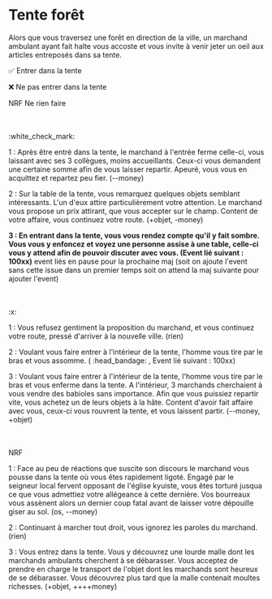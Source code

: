 # Tente forêt

Alors que vous traversez une forêt en direction de la ville, un marchand ambulant ayant fait halte vous accoste et vous invite à venir jeter un oeil aux articles entreposés dans sa tente.

:white_check_mark: Entrer dans la tente

:x: Ne pas entrer dans la tente

NRF Ne rien faire

<br/>
<br/>
:white_check_mark: 

1 : Après être entré dans la tente, le marchand à l'entrée ferme celle-ci, vous laissant avec ses 3 collègues, moins accueillants. Ceux-ci vous demandent une certaine somme afin de vous laisser repartir. Apeuré, vous vous en acquittez et repartez peu fier. (--money)

2 : Sur la table de la tente, vous remarquez quelques objets semblant intéressants. L'un d'eux attire particulièrement votre attention. Le marchand vous propose un prix attirant, que vous accepter sur le champ. Content de votre affaire, vous continuez votre route. (+objet, -money)

**3 : En entrant dans la tente, vous vous rendez compte qu'il y fait sombre. Vous vous y enfoncez et voyez une personne assise à une table, celle-ci vous y attend afin de pouvoir discuter avec vous. (Event lié suivant : 100xx)** event liés en pause pour la prochaine maj (soit on ajoute l'event sans cette issue dans un premier temps soit on attend la maj suivante pour ajouter l'event)

<br/>
<br/>
:x:

1 : Vous refusez gentiment la proposition du marchand, et vous continuez votre route, pressé d'arriver à la nouvelle ville. (rien)

2 : Voulant vous faire entrer à l'intérieur de la tente, l'homme vous tire par le bras et vous assomme. ( :head_bandage:  , Event lié suivant : 100xx)

3 : Voulant vous faire entrer à l'intérieur de la tente, l'homme vous tire par le bras et vous enferme dans la tente. A l'intérieur, 3 marchands cherchaient à vous vendre des babioles sans importance. Afin que vous puissiez repartir vite, vous achetez un de leurs objets à la hâte. Content d'avoir fait affaire avec vous, ceux-ci vous rouvrent la tente, et vous laissent partir. (--money, +objet)

<br/>
<br/>
NRF

1 : Face au peu de réactions que suscite son discours le marchand vous pousse dans la tente où vous êtes rapidement ligoté. Engagé par le seigneur local fervent opposant de l'église kyuiste, vous êtes torturé jusqua ce que vous admettiez votre allégeance à cette dernière. Vos bourreaux vous assènent alors un dernier coup fatal avant de laisser votre dépouille giser au sol.  (os, --money)

2 : Continuant à marcher tout droit, vous ignorez les paroles du marchand. (rien)

3 : Vous entrez dans la tente. Vous y découvrez une lourde malle dont les marchands ambulants cherchent à se débarasser. Vous acceptez de prendre en charge le transport de l'objet dont les marchands sont heureux de se débarasser. Vous découvrez plus tard que la malle contenait moultes richesses. (+objet, ++++money)
